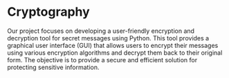 # Cryptography
Our project focuses on developing a user-friendly encryption and decryption tool for secret messages using Python. This tool provides a graphical user interface (GUI) that allows users to encrypt their messages using various encryption algorithms and decrypt them back to their original form. The objective is to provide a secure and efficient solution for protecting sensitive information.
